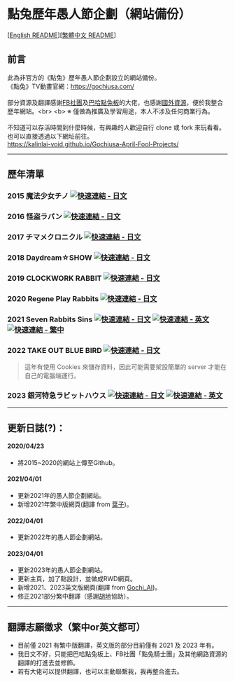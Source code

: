 # 點兔歷年愚人節企劃（網站備份）

[[English README](README.md)][[繁體中文 README](README_zh-tw.md)]

## 前言
此為非官方的《點兔》歷年愚人節企劃設立的網站備份。<br>
《點兔》TV動畫官網：https://gochiusa.com/<br>
<br>
部分資源及翻譯感謝[FB社團](https://www.facebook.com/groups/1473402019387376)及[巴哈點兔板](https://forum.gamer.com.tw/A.php?bsn=45294)的大佬，也感謝[國外資源](https://gochiusa.fandom.com/wiki/Official_April_Fool%27s_Projects.)，便於我整合歷年網站。<br>
<b> ※ 僅做為推廣及學習用途，本人不涉及任何商業行為。 </b>
<br><br>
不知道可以存活時間到什麼時候，有興趣的人歡迎自行 clone 或 fork 來玩看看。也可以直接透過以下網址前往。<br>
https://kalinlai-void.github.io/Gochiusa-April-Fool-Projects/<br>

---
## 歷年清單

### 2015 魔法少女チノ [![快速連結 - 日文](https://img.shields.io/badge/快速連結-日文-blue)](https://kalinlai-void.github.io/Gochiusa-April-Fool-Projects/gochiusa2015/gochiusa.com/af/index.html)

### 2016 怪盗ラパン [![快速連結 - 日文](https://img.shields.io/badge/快速連結-日文-blue)](https://kalinlai-void.github.io/Gochiusa-April-Fool-Projects/gochiusa2016/gochiusa.com/af/index.html)

### 2017 チマメクロニクル [![快速連結 - 日文](https://img.shields.io/badge/快速連結-日文-blue)](https://kalinlai-void.github.io/Gochiusa-April-Fool-Projects/gochiusa2017/gochiusa.com/af/index.html) 

### 2018 Daydream☆SHOW [![快速連結 - 日文](https://img.shields.io/badge/快速連結-日文-blue)](https://kalinlai-void.github.io/Gochiusa-April-Fool-Projects/gochiusa2018/gochiusa.com/af/index.html)

### 2019 CLOCKWORK RABBIT [![快速連結 - 日文](https://img.shields.io/badge/快速連結-日文-blue)](https://kalinlai-void.github.io/Gochiusa-April-Fool-Projects/gochiusa2019/gochiusa.com/index.html)

### 2020 Regene Play Rabbits [![快速連結 - 日文](https://img.shields.io/badge/快速連結-日文-blue)](https://kalinlai-void.github.io/Gochiusa-April-Fool-Projects/gochiusa2020/gochiusa.com/af/index.html)

### 2021 Seven Rabbits Sins [![快速連結 - 日文](https://img.shields.io/badge/快速連結-日文-blue)](https://kalinlai-void.github.io/Gochiusa-April-Fool-Projects/gochiusa2021/gochiusa.com/af/index.html) [![快速連結 - 英文](https://img.shields.io/badge/快速連結-英文-ff69b4)](https://kalinlai-void.github.io/Gochiusa-April-Fool-Projects/gochiusa2021/gochiusa.com/af/index-en.html)  [![快速連結 - 繁中](https://img.shields.io/badge/快速連結-繁中-active)](https://kalinlai-void.github.io/Gochiusa-April-Fool-Projects/gochiusa2021/gochiusa.com/af/index-zh-tw.html)

### 2022 TAKE OUT BLUE BIRD [![快速連結 - 日文](https://img.shields.io/badge/快速連結-日文-blue)](https://kalinlai-void.github.io/Gochiusa-April-Fool-Projects/gochiusa2022/gochiusa.com/af/index.html)
> 這年有使用 Cookies 來儲存資料，因此可能需要架設簡單的 server 才能在自己的電腦端運行。

### 2023 銀河特急ラビットハウス [![快速連結 - 日文](https://img.shields.io/badge/快速連結-日文-blue)](https://kalinlai-void.github.io/Gochiusa-April-Fool-Projects/gochiusa2023/gochiusa.com/af/index.html) [![快速連結 - 英文](https://img.shields.io/badge/快速連結-英文-ff69b4)](https://kalinlai-void.github.io/Gochiusa-April-Fool-Projects/gochiusa2023/gochiusa.com/af/index-en.html)

---
## 更新日誌(?)：
#### 2020/04/23
- 將2015~2020的網站上傳至Github。
#### 2021/04/01
- 更新2021年的愚人節企劃網站。
- 新增2021年繁中版網頁(翻譯 from [葉子](https://drive.google.com/drive/folders/18wBTug8KaPq2TH4SVcePVXZ9SBg5YlVJ?fbclid=IwAR0wG9G2LLAaM3O3X6wLgpqxfR-LARqohXf2t21X1LPas6RZiO9LAfvH1Ac))。
#### 2022/04/01
- 更新2022年的愚人節企劃網站。
#### 2023/04/01
- 更新2023年的愚人節企劃網站。
- 更新主頁，加了點設計，並做成RWD網頁。
- 新增2021、2023英文版網頁(翻譯 from [Gochi_AI](https://github.com/gochiAI))。
- 修正2021部分繁中翻譯（感謝[胡地](https://home.gamer.com.tw/homeindex.php?owner=eten851229)協助）。

---
## 翻譯志願徵求（繁中or英文都可）
- 目前僅 2021 有繁中版翻譯，英文版的部分目前僅有 2021 及 2023 年有。
- 我日文不好，只能把巴哈點兔板上、FB社團「點兔騎士團」及其他網路資源的翻譯的打進去並修飾。
- 若有大佬可以提供翻譯，也可以主動聯繫我，我再整合進去。